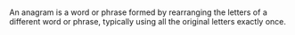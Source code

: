 #
An anagram is a word or phrase formed by rearranging the letters of a different word or phrase, typically using all the original letters exactly once.
